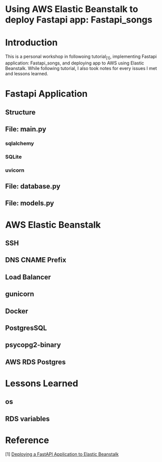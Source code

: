 # Using AWS Elastic Beanstalk to deploy Fastapi app: Fastapi_songs
# Introduction
This is a personal workshop in followoing tutorial<sub>[1]</sub>, implementing Fastapi application: Fastapi_songs, and deploying app to AWS using Elastic Beanstalk. While following tutorial, I also took notes for every issues I met and lessons learned. <br >

# Fastapi Application
## Structure
## File: main.py
### sqlalchemy
### SQLite
### uvicorn
## File: database.py
## File: models.py
# AWS Elastic Beanstalk
## SSH
## DNS CNAME Prefix
## Load Balancer
## gunicorn
## Docker
## PostgresSQL
## psycopg2-binary
## AWS RDS Postgres
# Lessons Learned
## os
## RDS variables

# Reference
[1] [Deploying a FastAPI Application to Elastic Beanstalk](https://testdriven.io/blog/fastapi-elastic-beanstalk/#environment-variables)<br >
